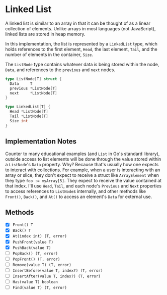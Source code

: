 # Linked List

A linked list is similar to an array in that it can be thought of as a linear collection of elements. Unlike arrays in most languages (not JavaScript), linked lists are stored in heap memory.

In this implementation, the list is represented by a `LinkedList` type, which holds references to the first element, `Head`, the last element, `Tail`, and the number of elements in the container, `Size`.

The `ListNode` type contains whatever data is being stored within the node, `Data`, and references to the `previous` and `next` nodes.

```go
type ListNode[T] struct {
  Data     T
  previous *ListNode[T]
  next     *ListNode[T]
}

type LinkedList[T] {
  Head *ListNode[T]
  Tail *ListNode[T]
  Size int
}
```

## Implementation Notes

Counter to many educational examples (and `List` in Go's standard library), outside access to list elements will be done through the value stored within a `ListNode`'s `Data` property. Why? Because that's usually how one expects to interact with collections. For example, when a user is interacting with an array or slice, they don't expect to receive a struct like `ArrayElement` when they type `foo := myArray[5]`. They expect to receive the value contained at that index. I'll use `Head`, `Tail`, and each node's `Previous` and `Next` properties to access references to `ListNode`s internally, and other methods like `Front()`, `Back()`, and `At()` to access an element's `Data` for external use.

## Methods

- [x] `Front() T`
- [x] `Back() T`
- [x] `At(index int) (T, error)`
- [x] `PushFront(value T)`
- [x] `PushBack(value T)`
- [ ] `PopBack() (T, error)`
- [ ] `PopFront() (T, error)`
- [ ] `Remove(value T) (T, error)`
- [ ] `InsertBefore(value T, index?) (T, error)`
- [ ] `InsertAfter(value T, index?) (T, error)`
- [ ] `Has(value T) boolean`
- [ ] `Find(value T) (T, error)`
